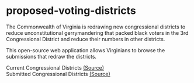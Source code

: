 # proposed-voting-districts

The Commonwealth of Virginia is redrawing new congressional districts to reduce unconstitutional gerrymandering that packed black voters in the 3rd Congressional District and reduce their numbers in other districts.  

This open-source web application allows Virginians to browse the submissions that redraw the districts.  

Current Congressional Districts [(Source)](http://redistricting.dls.virginia.gov/2010/RedistrictingPlans.aspx#31)  
Submitted Congressional Districts [(Source)](http://redistricting.dls.virginia.gov/2010/court-ordered-redistricting.aspx)


